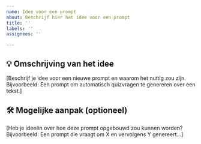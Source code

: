 ```yaml
---
name: Idee voor een prompt
about: Beschrijf hier het idee voor een prompt
title: ''
labels: ''
assignees: ''

---
```


## 💡 Omschrijving van het idee
[Beschrijf je idee voor een nieuwe prompt en waarom het nuttig zou zijn. Bijvoorbeeld: Een prompt om automatisch quizvragen te genereren over een tekst.]

## 🛠️ Mogelijke aanpak (optioneel)
[Heb je ideeën over hoe deze prompt opgebouwd zou kunnen worden? Bijvoorbeeld: Een prompt die vraagt om X en vervolgens Y genereert...]
